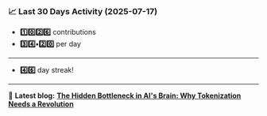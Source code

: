 <!--START_STATS-->
### 📈 Last 30 Days Activity (2025-07-17)  
- **1️⃣0️⃣2️⃣6️⃣** contributions  
- **3️⃣4️⃣•2️⃣0️⃣** per day
---
- **4️⃣6️⃣** day streak!
---
📝 **Latest blog:** [**The Hidden Bottleneck in AI's Brain: Why Tokenization Needs a Revolution**](https://andriak.com/blog/tokenization-revolution)
<!--END_STATS-->
